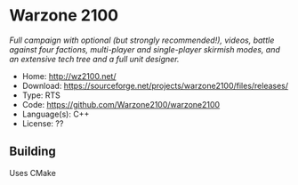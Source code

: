 # Warzone 2100

_Full campaign with optional (but strongly recommended!), videos, battle against four factions, multi-player and single-player skirmish modes, and an extensive tech tree and a full unit designer._

- Home: http://wz2100.net/
- Download: https://sourceforge.net/projects/warzone2100/files/releases/
- Type: RTS
- Code: https://github.com/Warzone2100/warzone2100
- Language(s): C++
- License: ??

## Building

Uses CMake
